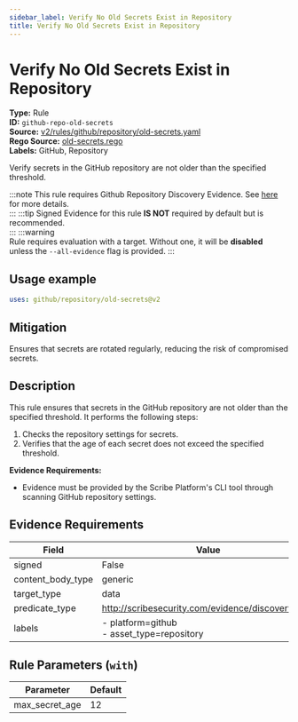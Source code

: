 ```yaml
---
sidebar_label: Verify No Old Secrets Exist in Repository
title: Verify No Old Secrets Exist in Repository
---  
```

# Verify No Old Secrets Exist in Repository  
**Type:** Rule  
**ID:** `github-repo-old-secrets`  
**Source:** [v2/rules/github/repository/old-secrets.yaml](https://github.com/scribe-public/sample-policies/blob/main/v2/rules/github/repository/old-secrets.yaml)  
**Rego Source:** [old-secrets.rego](https://github.com/scribe-public/sample-policies/blob/main/v2/rules/github/repository/old-secrets.rego)  
**Labels:** GitHub, Repository  

Verify secrets in the GitHub repository are not older than the specified threshold.

:::note 
This rule requires Github Repository Discovery Evidence. See [here](/docs/platforms/discover#github-discovery) for more details.  
::: 
:::tip 
Signed Evidence for this rule **IS NOT** required by default but is recommended.  
::: 
:::warning  
Rule requires evaluation with a target. Without one, it will be **disabled** unless the `--all-evidence` flag is provided.
::: 

## Usage example

```yaml
uses: github/repository/old-secrets@v2
```

## Mitigation  
Ensures that secrets are rotated regularly, reducing the risk of compromised secrets.


## Description  
This rule ensures that secrets in the GitHub repository are not older than the specified threshold.
It performs the following steps:

1. Checks the repository settings for secrets.
2. Verifies that the age of each secret does not exceed the specified threshold.

**Evidence Requirements:**
- Evidence must be provided by the Scribe Platform's CLI tool through scanning GitHub repository settings.

## Evidence Requirements  
| Field | Value |
|-------|-------|
| signed | False |
| content_body_type | generic |
| target_type | data |
| predicate_type | http://scribesecurity.com/evidence/discovery/v0.1 |
| labels | - platform=github<br/>- asset_type=repository |

## Rule Parameters (`with`)  
| Parameter | Default |
|-----------|---------|
| max_secret_age | 12 |

